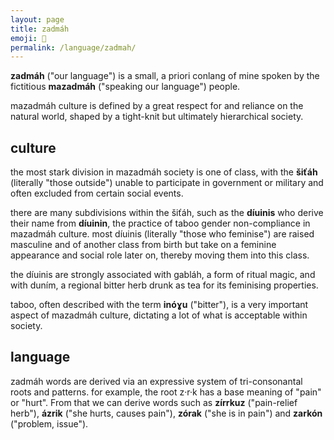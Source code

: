 ```yaml
---
layout: page
title: zadmáh
emoji: 🍵
permalink: /language/zadmah/
---
```

**zadmáh** ("our language") is a small, a priori conlang of mine spoken by the fictitious **mazadmáh** ("speaking our language") people.

mazadmáh culture is defined by a great respect for and reliance on the natural world, shaped by a tight-knit but ultimately hierarchical society.

## culture
the most stark division in mazadmáh society is one of class, with the **šiťáh** (literally "those outside") unable to participate in government or military and often excluded from certain social events.

there are many subdivisions within the šiťáh, such as the **díuinis** who derive their name from **díuinin**, the practice of taboo gender non-compliance in mazadmáh culture. most díuinis (literally "those who feminise") are raised masculine and of another class from birth but take on a feminine appearance and social role later on, thereby moving them into this class.

the díuinis are strongly associated with gabláh, a form of ritual magic, and with duním, a regional bitter herb drunk as tea for its feminising properties.

taboo, often described with the term **inóɣu** ("bitter"), is a very important aspect of mazadmáh culture, dictating a lot of what is acceptable within society.

## language
zadmáh words are derived via an expressive system of tri-consonantal roots and patterns. for example, the root z·r·k has a base meaning of "pain" or "hurt". From that we can derive words such as **zírrkuz** ("pain-relief herb"), **ázrik** ("she hurts, causes pain"), **zórak** ("she is in pain") and **zarkón** ("problem, issue").
